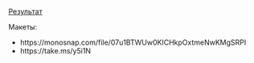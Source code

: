<a href='https://aslussion.github.io/clay/production/index.html'>Результат</a>

Макеты: 
<ul>
  <li>https://monosnap.com/file/07u1BTWUw0KICHkpOxtmeNwKMgSRPI</li>
  <li>https://take.ms/y5i1N</li>
</ul>
